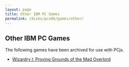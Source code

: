 ```yaml
---
layout: page
title: Other IBM PC Games
permalink: /disks/pcx86/games/other/
---
```


Other IBM PC Games
------------------

The following games have been archived for use with PCjs.

* [Wizardry I: Proving Grounds of the Mad Overlord](wizardry1/)
